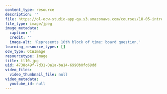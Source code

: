 ```yaml
---
content_type: resource
description: ''
file: https://ol-ocw-studio-app-qa.s3.amazonaws.com/courses/18-05-introduction-to-probability-and-statistics-spring-2014/4738c49f7d310a1aba146990b0fc69dd_tl10.jpg
file_type: image/jpeg
image_metadata:
  caption: ''
  credit: ''
  image-alt: 'Represents 10th block of time: board question.'
learning_resource_types: []
ocw_type: OCWImage
resourcetype: Image
title: tl10.jpg
uid: 4738c49f-7d31-0a1a-ba14-6990b0fc69dd
video_files:
  video_thumbnail_file: null
video_metadata:
  youtube_id: null
---
```

